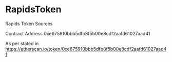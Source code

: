 # RapidsToken
Rapids Token Sources

Contract Address
0xe675910bbb5dfb8f5b00e8cdf2aafd61027aad41

As per stated in 
https://etherscan.io/token/0xe675910bbb5dfb8f5b00e8cdf2aafd61027aad41
